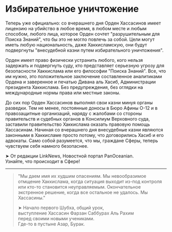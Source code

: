# Избирательное уничтожение



Теперь уже официально: со вчерашнего дня Орден Хассасинов имеет лицензию на убийство в любое время, в любом месте и любым способом, любого лица, которое Орден сочтет "разрушительным для Поиска Знаний", что бы это не могло повлечь за собой. Цели могут иметь любую национальность, даже Хаккисламскую, они будут подвергнуты "внесудебной казни путем избирательного уничтожения". 



Орден имеет право физически устранить любого, кого нельзя задержать и подвергнуть суду, кто представляет серьезную угрозу для безопасности Хаккислама или его философии "Поиска Знаний". Все, что им нужно, это положительное заключение составленное аналитиками Ордена и заверенное и печатью Дивана аль Хасиб, Администрации президента Хаккислама. Без предупреждения, без оглядки на международные нормы права или местные законы. 



До сих пор Орден Хассасинов выполнял свои казни минуя органы разведки. Тем не менее, постоянные доносы в Бюро Афины О-12 и в правозащитные организаций, наряду с жалобами со стороны правительств и судебных органов в Консилиум Верховного суда, заставили правительство Хаккислама оказать правовую помощь Хассасинам. Начиная со вчерашнего дня внесудебные казни являются законными в Хаккисламе просто потому, что договорились Хасиб и его адвокаты. Само собой разумеется, что мы, граждане Сферы, теперь чувствуем себя намного безопаснее. 



➤ От редакции LinkNews, Новостной портал PanOceanian.   
Узнайте, что происходит в Сфере! 

---

                                                                                                                                                                   

> "Мы даем имя их худшим опасениям. Мы невообразимое отмщение Хаккислама, когда ситуация выходит из-под контроля или кто-то становится неуправляемым. Окончательное экстренное решение, когда все остальное не удалось. Мы Хассасины." 
>
>
>
> ➤ Начало первого Шубха, общий урок,   
> выступление Хассасин Фарзан Саббурах Аль Рахим   
> перед своими новыми учениками.   
> Где-то в пустыне Азар, Бурак.

                                                                                                                                                                   



